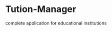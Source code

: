 # Tution-Manager
complete application for educational institutions
<div id="badges">
<a href="http://althaftution.atwebpages.com/">
 <img src="[https://aleen42.github.io/badges/src/google_plus.svg](https://img.shields.io/badge/Firefox_Browser-FF7139?style=for-the-badge&logo=Firefox-Browser&logoColor=white)" alt=""/>
 </a>
</div>
